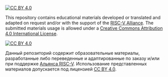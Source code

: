[![CC BY 4.0][cc-by-shield]][cc-by]

This repository contains educational materials developed or translated and adapted on request and/or with the support of the [RISC-V Alliance](https://riscv-alliance.ru/). The submitted materials usage is allowed under a [Creative Commons Attribution 4.0 International License][cc-by].

[![CC BY 4.0][cc-by-image]][cc-by]

[cc-by]: http://creativecommons.org/licenses/by/4.0/
[cc-by-image]: https://i.creativecommons.org/l/by/4.0/88x31.png
[cc-by-shield]: https://img.shields.io/badge/License-CC%20BY%204.0-lightgrey.svg

Данный репозиторий содержит образовательные материалы, разработанные либо переведенные и адаптированные по заказу и/или при поддержке [Альянса RISC-V](https://riscv-alliance.ru/). Использование представленных материалов допускается под лицензией [CC BY 4.0](https://creativecommons.org/licenses/by/4.0/deed.ru).
